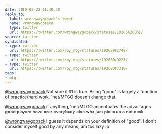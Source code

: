 ```yaml
---
date: 2010-07-22 16:40:28
reply_to:
  label: wrongwaygoback's tweet
  name: wrongwaygoback
  type: twitter
  url: https://twitter.com/wrongwaygoback/statuses/19265626051/
source: twitter
syndicated:
- type: twitter
  url: https://twitter.com/roy_mtg/statuses/19267992748/
- type: twitter
  url: https://twitter.com/roy_mtg/statuses/19268049223/
- type: twitter
  url: https://twitter.com/roy_mtg/statuses/19268087310/
tags:
- mtg
---
```


[@wrongwaygoback](https://twitter.com/wrongwaygoback/)  Not sure if #1 is true. Being "good" is largely a function of practice/hard work. 'net/MTGO doesn't change that.

[@wrongwaygoback](https://twitter.com/wrongwaygoback/) if anything, 'net/MTGO accentuates the advantages good players have over everybody else who just picks up a net deck

[@wrongwaygoback](https://twitter.com/wrongwaygoback/) I guess it depends on your definition of "good". I don't consider myself good by any means, am too lazy :p